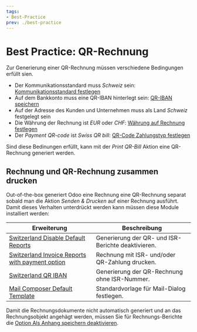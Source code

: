 ```yaml
---
tags:
- Best-Practice
prev: ./best-practice
---
```

# Best Practice: QR-Rechnung

Zur Generierung einer QR-Rechnung müssen verschiedene Bedingungen erfüllt sien.

* Der Kommunikationsstandard muss *Schweiz* sein: [Kommunikationsstandard festlegen](Finanzen.md#Kommunikationsstandard%20festlegen)
* Auf dem Bankkonto muss eine QR-IBAN hinterlegt sein: [QR-IBAN speichern](Finanzen%20Zahlungen.md#QR-IBAN%20speichern)
* Auf der Adresse des Kunden und Unternehmen muss als Land *Schweiz* festgelegt sein
* Die Währung der Rechnung ist *EUR* oder *CHF*: [Währung auf Rechnung festlegen](Finanzen%20Mehrere%20Währungen.md#Währung%20auf%20Rechnung%20festlegen)
* Der *Payment QR-code* ist *Swiss QR bill*: [QR-Code Zahlungstyp festlegen](Finanzen%20Zahlungen.md#QR-Code%20Zahlungstyp%20festlegen)

Sind diese Bedinungen erfüllt, kann mit der *Print QR-Bill* Aktion eine QR-Rechnung generiert werden. 

## Rechnung und QR-Rechnung zusammen drucken

Out-of-the-box generiert Odoo eine Rechnung eine QR-Rechnung separat sobald man die Aktion *Senden & Drucken* auf einer Rechnung ausführt. Damit dieses Verhalten unterdrückt werden kann müssen diese Module installiert werden:

| Erweiterung                                                                                                     | Beschreibung                                       |
| --------------------------------------------------------------------------------------------------------------- | -------------------------------------------------- |
| [Switzerland Disable Default Reports](Switzerland%20Disable%20Default%20Reports.md)                             | Generierung der QR- und ISR-Berichte deaktivieren. |
| [Switzerland Invoice Reports with payment option](Switzerland%20Invoice%20Reports%20with%20payment%20option.md) | Rechnung mit ISR- und/oder QR-Zahlung drucken.     |
| [Switzerland QR IBAN](Switzerland%20QR%20IBAN.md)                                                               | Generierung der QR-Rechnung ohne ISR-Nummer.       |
| [Mail Composer Default Template](Mail%20Composer%20Default%20Template.md)                                       | Standardvorlage für Mail-Dialog festlegen.         |

Damit die Rechnungsdokumente nicht automatisch generiert und an das Rechnungsobjekt angehägt werden, müssen Sie für Rechnungs-Berichte die [Option Als Anhang speichern deaktivieren](Entwicklung%20QWeb-Berichte.md#Option%20Als%20Anhang%20speichern%20deaktivieren).